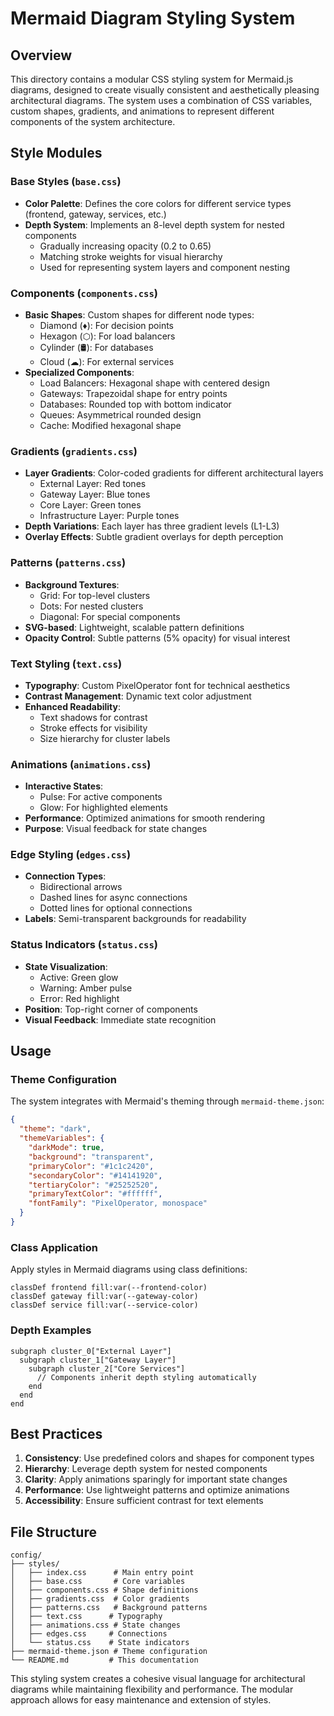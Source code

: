 # Mermaid Diagram Styling System

## Overview

This directory contains a modular CSS styling system for Mermaid.js diagrams, designed to create visually consistent and aesthetically pleasing architectural diagrams. The system uses a combination of CSS variables, custom shapes, gradients, and animations to represent different components of the system architecture.

## Style Modules

### Base Styles (`base.css`)

- **Color Palette**: Defines the core colors for different service types (frontend, gateway, services, etc.)
- **Depth System**: Implements an 8-level depth system for nested components
  - Gradually increasing opacity (0.2 to 0.65)
  - Matching stroke weights for visual hierarchy
  - Used for representing system layers and component nesting

### Components (`components.css`)

- **Basic Shapes**: Custom shapes for different node types:
  - Diamond (♦): For decision points
  - Hexagon (⬡): For load balancers
  - Cylinder (🛢): For databases
  - Cloud (☁): For external services
- **Specialized Components**:
  - Load Balancers: Hexagonal shape with centered design
  - Gateways: Trapezoidal shape for entry points
  - Databases: Rounded top with bottom indicator
  - Queues: Asymmetrical rounded design
  - Cache: Modified hexagonal shape

### Gradients (`gradients.css`)

- **Layer Gradients**: Color-coded gradients for different architectural layers
  - External Layer: Red tones
  - Gateway Layer: Blue tones
  - Core Layer: Green tones
  - Infrastructure Layer: Purple tones
- **Depth Variations**: Each layer has three gradient levels (L1-L3)
- **Overlay Effects**: Subtle gradient overlays for depth perception

### Patterns (`patterns.css`)

- **Background Textures**:
  - Grid: For top-level clusters
  - Dots: For nested clusters
  - Diagonal: For special components
- **SVG-based**: Lightweight, scalable pattern definitions
- **Opacity Control**: Subtle patterns (5% opacity) for visual interest

### Text Styling (`text.css`)

- **Typography**: Custom PixelOperator font for technical aesthetics
- **Contrast Management**: Dynamic text color adjustment
- **Enhanced Readability**:
  - Text shadows for contrast
  - Stroke effects for visibility
  - Size hierarchy for cluster labels

### Animations (`animations.css`)

- **Interactive States**:
  - Pulse: For active components
  - Glow: For highlighted elements
- **Performance**: Optimized animations for smooth rendering
- **Purpose**: Visual feedback for state changes

### Edge Styling (`edges.css`)

- **Connection Types**:
  - Bidirectional arrows
  - Dashed lines for async connections
  - Dotted lines for optional connections
- **Labels**: Semi-transparent backgrounds for readability

### Status Indicators (`status.css`)

- **State Visualization**:
  - Active: Green glow
  - Warning: Amber pulse
  - Error: Red highlight
- **Position**: Top-right corner of components
- **Visual Feedback**: Immediate state recognition

## Usage

### Theme Configuration

The system integrates with Mermaid's theming through `mermaid-theme.json`:

```json
{
  "theme": "dark",
  "themeVariables": {
    "darkMode": true,
    "background": "transparent",
    "primaryColor": "#1c1c2420",
    "secondaryColor": "#14141920",
    "tertiaryColor": "#25252520",
    "primaryTextColor": "#ffffff",
    "fontFamily": "PixelOperator, monospace"
  }
}
```

### Class Application

Apply styles in Mermaid diagrams using class definitions:

```mermaid
classDef frontend fill:var(--frontend-color)
classDef gateway fill:var(--gateway-color)
classDef service fill:var(--service-color)
```

### Depth Examples

```mermaid
subgraph cluster_0["External Layer"]
  subgraph cluster_1["Gateway Layer"]
    subgraph cluster_2["Core Services"]
      // Components inherit depth styling automatically
    end
  end
end
```

## Best Practices

1. **Consistency**: Use predefined colors and shapes for component types
2. **Hierarchy**: Leverage depth system for nested components
3. **Clarity**: Apply animations sparingly for important state changes
4. **Performance**: Use lightweight patterns and optimize animations
5. **Accessibility**: Ensure sufficient contrast for text elements

## File Structure

```text
config/
├── styles/
│   ├── index.css      # Main entry point
│   ├── base.css       # Core variables
│   ├── components.css # Shape definitions
│   ├── gradients.css  # Color gradients
│   ├── patterns.css   # Background patterns
│   ├── text.css      # Typography
│   ├── animations.css # State changes
│   ├── edges.css     # Connections
│   └── status.css    # State indicators
├── mermaid-theme.json # Theme configuration
└── README.md         # This documentation
```

This styling system creates a cohesive visual language for architectural diagrams while maintaining flexibility and performance. The modular approach allows for easy maintenance and extension of styles.
